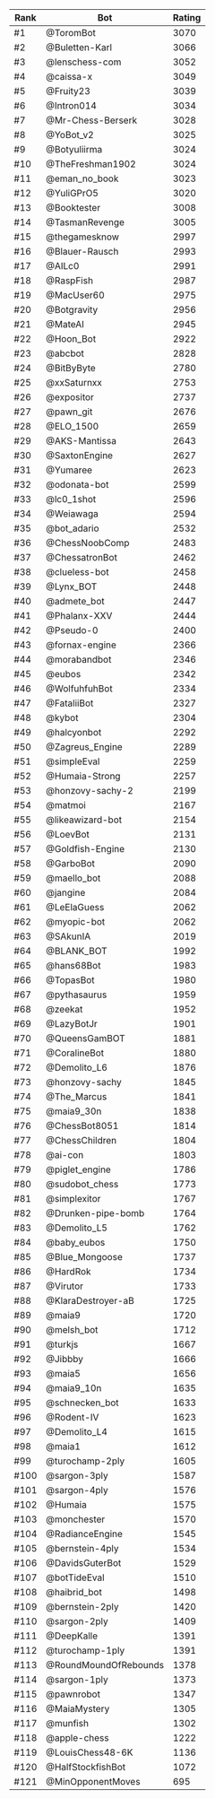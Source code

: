 Rank|Bot|Rating
---|---|---
#1|@ToromBot|3070
#2|@Buletten-Karl|3066
#3|@lenschess-com|3052
#4|@caissa-x|3049
#5|@Fruity23|3039
#6|@Intron014|3034
#7|@Mr-Chess-Berserk|3028
#8|@YoBot_v2|3025
#9|@Botyuliirma|3024
#10|@TheFreshman1902|3024
#11|@eman_no_book|3023
#12|@YuliGPrO5|3020
#13|@Booktester|3008
#14|@TasmanRevenge|3005
#15|@thegamesknow|2997
#16|@Blauer-Rausch|2993
#17|@AILc0|2991
#18|@RaspFish|2987
#19|@MacUser60|2975
#20|@Botgravity|2956
#21|@MateAI|2945
#22|@Hoon_Bot|2922
#23|@abcbot|2828
#24|@BitByByte|2780
#25|@xxSaturnxx|2753
#26|@expositor|2737
#27|@pawn_git|2676
#28|@ELO_1500|2659
#29|@AKS-Mantissa|2643
#30|@SaxtonEngine|2627
#31|@Yumaree|2623
#32|@odonata-bot|2599
#33|@lc0_1shot|2596
#34|@Weiawaga|2594
#35|@bot_adario|2532
#36|@ChessNoobComp|2483
#37|@ChessatronBot|2462
#38|@clueless-bot|2458
#39|@Lynx_BOT|2448
#40|@admete_bot|2447
#41|@Phalanx-XXV|2444
#42|@Pseudo-0|2400
#43|@fornax-engine|2366
#44|@morabandbot|2346
#45|@eubos|2342
#46|@WolfuhfuhBot|2334
#47|@FataliiBot|2327
#48|@kybot|2304
#49|@halcyonbot|2292
#50|@Zagreus_Engine|2289
#51|@simpleEval|2259
#52|@Humaia-Strong|2257
#53|@honzovy-sachy-2|2199
#54|@matmoi|2167
#55|@likeawizard-bot|2154
#56|@LoevBot|2131
#57|@Goldfish-Engine|2130
#58|@GarboBot|2090
#59|@maello_bot|2088
#60|@jangine|2084
#61|@LeElaGuess|2062
#62|@myopic-bot|2062
#63|@SAkunIA|2019
#64|@BLANK_BOT|1992
#65|@hans68Bot|1983
#66|@TopasBot|1980
#67|@pythasaurus|1959
#68|@zeekat|1952
#69|@LazyBotJr|1901
#70|@QueensGamBOT|1881
#71|@CoralineBot|1880
#72|@Demolito_L6|1876
#73|@honzovy-sachy|1845
#74|@The_Marcus|1841
#75|@maia9_30n|1838
#76|@ChessBot8051|1814
#77|@ChessChildren|1804
#78|@ai-con|1803
#79|@piglet_engine|1786
#80|@sudobot_chess|1773
#81|@simplexitor|1767
#82|@Drunken-pipe-bomb|1764
#83|@Demolito_L5|1762
#84|@baby_eubos|1750
#85|@Blue_Mongoose|1737
#86|@HardRok|1734
#87|@Virutor|1733
#88|@KlaraDestroyer-aB|1725
#89|@maia9|1720
#90|@melsh_bot|1712
#91|@turkjs|1667
#92|@Jibbby|1666
#93|@maia5|1656
#94|@maia9_10n|1635
#95|@schnecken_bot|1633
#96|@Rodent-IV|1623
#97|@Demolito_L4|1615
#98|@maia1|1612
#99|@turochamp-2ply|1605
#100|@sargon-3ply|1587
#101|@sargon-4ply|1576
#102|@Humaia|1575
#103|@monchester|1570
#104|@RadianceEngine|1545
#105|@bernstein-4ply|1534
#106|@DavidsGuterBot|1529
#107|@botTideEval|1510
#108|@haibrid_bot|1498
#109|@bernstein-2ply|1420
#110|@sargon-2ply|1409
#111|@DeepKalle|1391
#112|@turochamp-1ply|1391
#113|@RoundMoundOfRebounds|1378
#114|@sargon-1ply|1373
#115|@pawnrobot|1347
#116|@MaiaMystery|1305
#117|@munfish|1302
#118|@apple-chess|1222
#119|@LouisChess48-6K|1136
#120|@HalfStockfishBot|1072
#121|@MinOpponentMoves|695
